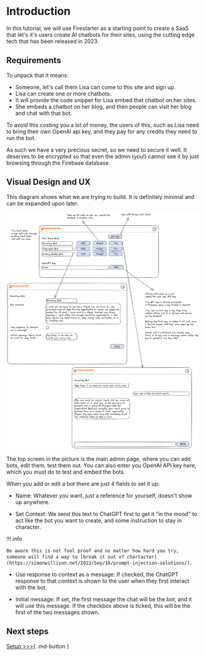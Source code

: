# Introduction

In this tutorial, we will use Firestarter as a starting point to create a SaaS that let's it's users create AI chatbots for their sites, using the cutting edge tech that has been released in 2023.

## Requirements

To unpack that it means:

* Someone, let's call them Lisa can come to this site and sign up.
* Lisa can create one or more chatbots.
* It will provide the code snippet for Lisa embed that chatbot on her sites.
* She embeds a chatbot on her blog, and then people can visit her blog and chat with that bot.

To avoid this costing you a lot of money, the users of this, such as Lisa need to bring their own OpenAI api key, and they pay for any credits they need to run the bot.

As such we have a very precious secret, so we need to secure it well. It deserves to be encrypted so that even the admin (you!) cannot see it by just browsing through the Firebase database.

## Visual Design and UX

This diagram shows what we are trying to build. It is definitely minimal and can be expanded upon later.

![Chatbot idea sketch](../assets/chatbotideasketch.png)

The top screen in the picture is the main admin page, where you can add bots, edit them, test them out. You can also enter you OpenAI API key here, which you must do to test and embed the bots.

When you add or edit a bot there are just 4 fields to set it up:

* Name: Whatever you want, just a reference for yourself, doesn't show up anywhere.
  
* Set Context: We send this text to ChatGPT first to get it "in the mood" to act like the bot you want to create, and some instruction to stay in character.

!!! info

    Be aware this is not fool proof and no matter how hard you try, someone will find a way to [break it out of chartacter](https://simonwillison.net/2022/Sep/16/prompt-injection-solutions/). 

* Use response to context as a message: If checked, the ChatGPT response to that context is shown to the user when they first interact with the bot.

* Initial message: If set, the first message the chat will be the bot, and it will use this message. If the checkbox above is ticked, this will be the first of the two messages shown.


## Next steps

[Setup >>>](chatbot-2.md){ .md-button }

